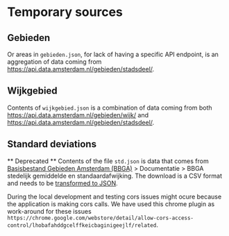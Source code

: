 # Temporary sources

## Gebieden

Or areas in `gebieden.json`, for lack of having a specific API endpoint, is an aggregation of data coming from https://api.data.amsterdam.nl/gebieden/stadsdeel/.

## Wijkgebied

Contents of `wijkgebied.json` is a combination of data coming from both https://api.data.amsterdam.nl/gebieden/wijk/ and https://api.data.amsterdam.nl/gebieden/stadsdeel/.

## Standard deviations

** Deprecated **
Contents of the file `std.json` is data that comes from [Basisbestand Gebieden Amsterdam (BBGA)](https://data.amsterdam.nl/datasets/G5JpqNbhweXZSw/) > Documentatie > BBGA stedelijk gemiddelde en standaardafwijking. The download is a CSV format and needs to be [transformed to JSON](https://www.csvjson.com/csv2json).

During the local development and testing cors issues might ocure because the application is making cors calls. We have used this chrome plugin as work-around for these issues `https://chrome.google.com/webstore/detail/allow-cors-access-control/lhobafahddgcelffkeicbaginigeejlf/related`.
